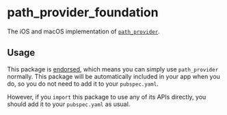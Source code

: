# path_provider_foundation

The iOS and macOS implementation of [`path_provider`][1].

## Usage

This package is [endorsed][2], which means you can simply use `path_provider`
normally. This package will be automatically included in your app when you do,
so you do not need to add it to your `pubspec.yaml`.

However, if you `import` this package to use any of its APIs directly, you
should add it to your `pubspec.yaml` as usual.

[1]: https://pub.dev/packages/path_provider
[2]: https://flutter.dev/to/endorsed-federated-plugin
